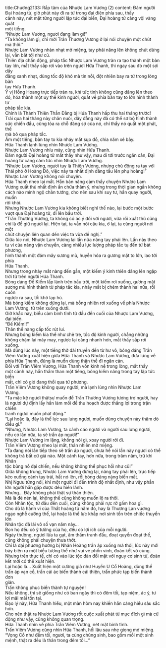 title:Chương2133: Rắp tâm của Nhược Lam Vương (2)
content:
Đám người Đại hoàng tử, giờ phút này đi ra từ trong đại điện phía sau, thấy<br>cảnh này, nét mặt từng người lập tức đại biến, Đại hoàng tử càng vội vàng quát<br>một tiếng.<br>“Nhược Lam Vương, ngươi đang làm gì!”<br>“Ta không làm gì, chỉ mời Trấn Thương Vương ở lại nói chuyện một chút<br>mà thôi.”<br>Nhược Lam Vương nhàn nhạt mở miệng, tay phải nâng lên không chút dừng<br>lại, vẫn bắt tới như cũ.<br>Thiên địa chấn động, pháp tắc Nhược Lam Vương tràn ra tạo thành một bàn<br>tay lớn, mắt thấy sắp rơi vào trên người Hứa Thanh, thì ngay sau đó một sợi dây<br>đằng xanh nhạt, dùng tốc độ khó mà tin nổi, đột nhiên bay ra từ trong lòng bàn<br>tay Hứa Thanh.<br>Ý vị Hồng Hoang trực tiếp tràn ra, khí tức tinh không cũng dâng lên theo<br>đó, hóa thành một uy thế kinh người, quất về phía bàn tay to lớn hình thành từ<br>pháp tắc kia.<br>Chính là Thánh Thiên Thần Đằng bị Hứa Thanh hấp thu hai tháng trước!<br>Trải qua hai tháng này chăn nuôi, dây đằng này đã có thể sơ bộ hình thành<br>sức chiến đấu, cũng tỏa ra chỗ đáng sợ của nó, chỉ thấy nó quất một phát, thế<br>mà bỏ qua pháp tắc.<br>Ầm một tiếng, bàn tay to kia nháy mắt sụp đổ, chia năm xẻ bảy.<br>Hứa Thanh lạnh lùng nhìn Nhược Lam Vương.<br>Nhược Lam Vương nhíu mày, cũng nhìn Hứa Thanh.<br>Đám người Đại hoàng tử mắt thấy như vậy, mau đi tới trước ngăn cản, Đại<br>hoàng tử càng căm tức nhìn Nhược Lam Vương.<br>“Nhược Lam Vương, ngươi tuy là Thiên Vương, nhưng chủ động ra tay với<br>Thái phó ở Hoàng Đô, việc này ta nhất định dâng tấu lên phụ hoàng!”<br>Nhược Lam Vương không nói chuyện.<br>Hứa Thanh nheo lại mắt. Hắn bản năng cảm thấy chuyện Nhược Lam<br>Vương xuất thủ nhất định ẩn chứa thâm ý, nhưng trong thời gian ngắn không<br>cách nào minh ngộ chân tướng, cho nên sau khi suy tư, hắn quay người, muốn<br>rời khỏi.<br>Nhưng Nhược Lam Vương kia không biết nghĩ thế nào, lại bước một bước<br>vượt qua Đại hoàng tử, đi lên bầu trời.<br>“Trấn Thương Vương, ta không có ác ý đối với ngươi, vừa rồi xuất thủ cũng<br>chỉ là để giữ ngươi lại. Hiện tại, ta vẫn nói câu kia, ở lại, ta cùng ngươi nói một<br>chút chuyện liên quan đến việc ta vừa đề nghị.”<br>Giữa lúc nói, Nhược Lam Vương lại lần nữa nâng tay phải lên. Lần này theo<br>tu vi của nàng vận chuyển, càng nhiều lực lượng pháp tắc tụ đến từ bát phương,<br>hình thành một đám mây sương mù, huyễn hóa ra gương mặt to lớn, lao tới phía<br>Hứa Thanh.<br>Nhưng trong nháy mắt nàng đến gần, một kiếm ý kinh thiên dâng lên ngập<br>trời từ trên người Hứa Thanh.<br>Bóng dáng Đế Kiếm lấp lánh trên bầu trời, một kiếm rơi xuống, gương mặt<br>sương mù hình thành từ pháp tắc kia, nháy mắt bị chém thành hai nửa, rồi cuốn<br>ngược ra sau, tồi khô lạp hủ.<br>Mà bóng kiếm không dừng lại, mà bỗng nhiên rơi xuống về phía Nhược<br>Lam Vương, từ trên xuống dưới.<br>Giờ khắc này, biểu cảm bình tĩnh từ đầu đến cuối của Nhược Lam Vương,<br>đại biến.<br>“Đế Kiếm!!”<br>Thân thể nàng cấp tốc rút lui.<br>Nhưng bóng kiếm kia thế như chẻ tre, tốc độ kinh người, chẳng những<br>không chậm lại mảy may, ngược lại càng nhanh hơn, mắt thấy sắp rơi xuống.<br>Mà đúng lúc này, một tiếng thở dài truyền đến từ hư vô, bóng dáng Trấn<br>Viêm Vương xuất hiện giữa Hứa Thanh và Nhược Lam Vương, đưa lưng về<br>phía Hứa Thanh, đúng là muốn dùng thân thể đi ngăn cản.<br>Đối với Trấn Viêm Vương, Hứa Thanh vốn kính nể trong lòng, mắt thấy<br>một cảnh này, hắn thầm than một tiếng, bóng kiếm nâng trong tay lập tức biến<br>mất, chỉ có gió đang thổi qua tứ phương.<br>Trấn Viêm Vương không quay người, mà lạnh lùng nhìn Nhược Lam<br>Vương.<br>“Ta mặc kệ ngươi thậtsự muốn để Trấn Thương Vương tương trợ ngươi, hay<br>là ngươi dự định lấy hắn làm mồi để thu hoạch được thắng lợi trong trận chiến<br>tranh ngươi muốn phát động.”<br>“Lại hoặc là, đây là thế lực sau lưng ngươi, muốn dùng chuyện này thăm dò<br>điều gì.”<br>“Nhưng, Nhược Lam Vương, ta cảnh cáo ngươi và người sau lưng ngươi,<br>nếu có lần nữa, ta sẽ trấn áp ngươi!”<br>Nhược Lam Vương im lặng, không nói gì, xoay người rời đi.<br>Trấn Viêm Vương nheo lại mắt, thản nhiên mở miệng.<br>“Ta đang nói lần tiếp theo sẽ trấn áp ngươi, chưa hề nói lần này ngươi có thể<br>không trả bất cứ giá nào. Một cánh tay, hơn nữa, trong trăm năm, trừ khi Nhân<br>tộc bùng nổ đại chiến, nếu không không thể phục hồi như cũ!”<br>Giữa không trung, Nhược Lam Vương dừng lại, nâng tay phải lên, trực tiếp<br>kéo xuống cánh tay trái, hất nó lên, rồi bóng dáng nàng biến mất.<br>Nhị Ngưu từng nói, khi một người đi đến trình độ nhất định, như vậy phần<br>lớn người hắn gặp được đều hiền lành.<br>Nhưng… Đây không phải thật sự thân thiện.<br>Mà là đè nén lại, không thể cũng không muốn lộ ra thôi.<br>Còn Nhân tộc, từ đầu đến cuối, cũng không phải rực rỡ gấm hoa gì.<br>Cho dù là hành vi của Thất hoàng tử năm đó, hay là Thương Lan vương<br>ngạo nghễ cường thế, lại hoặc là thế lực khắp nơi sinh tồn trên chiếc thuyền lớn<br>Nhân tộc đã lái vô số vạn năm này…<br>Bọn họ đều có ý tưởng của họ, đều có lợi ích của mỗi người.<br>Ngày thường, ngươi lừa ta gạt, âm thầm tranh đấu, đoạt quyền đoạt thế,<br>cũng không phải chuyện thưa thớt.<br>Chỉ là đại phương hướng bị Nhân Hoàng trấn áp xuống mà thôi, lúc này mới<br>bày biện ra một biểu tượng thể như vui vẻ phồn vinh, đoàn kết vô cùng.<br>Nhưng trên thực tế, chỉ có vào lúc tộc đàn đối mặt với nguy cơ sinh tử, đoàn<br>kết mới có thể xuất hiện.<br>Lại hoặc là… Xuất hiện một cường giả như Huyền U Cổ Hoàng, dùng thế<br>trấn áp vạn cổ, trấn cái ác biến thành cái thiện, trấn phức tạp biến thành đơn<br>giản.<br>Trấn không phục biến thành tự nguyện!<br>Nếu không, thì sẽ giống như có ban ngày thì có đêm tối, tạp niệm, ác ý, tư<br>lợi mãi mãi tồn tại.<br>Đạo lý này, Hứa Thanh hiểu, một màn hôm nay khiến hắn càng hiểu sâu sắc<br>hơn.<br>Cho nên thật ra Nhược Lam Vương rốt cuộc xuất phát từ mục đích gì mà cử<br>động như vậy, cũng không quan trọng.<br>Hứa Thanh nhìn về phía Trấn Viêm Vương, nét mặt bình tĩnh.<br>Trấn Viêm Vương cũng nhìn Hứa Thanh, hồi lâu sau nhẹ giọng mở miệng.<br>“Vọng Cổ như đêm tối, ngươi, ta cùng chúng sinh, bao gồm mỗi một sinh<br>mệnh, thật ra đều là thân trong đêm tối…”